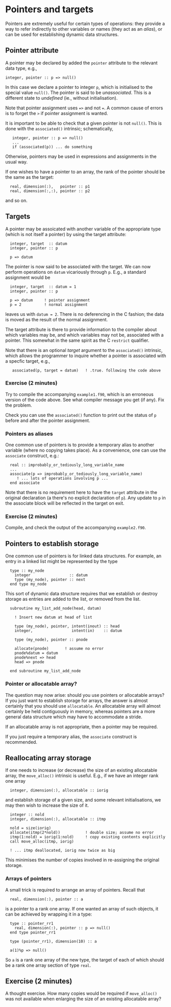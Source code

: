 # Pointers and targets

Pointers are extremely useful for certain types of operations: they
provide a way to refer indirectly to other variables or names
(they act as an _alias_), or can be used for establishing dynamic
data structures.

## Pointer attribute

A pointer may be declared by added the `pointer` attribute to
the relevant data type, e.g., 
```
integer, pointer :: p => null()
```
In this case we declare a pointer to integer `p`, which is initialised to
the special value `null()`. The pointer is said to be _unassociated_.
This is a different state to _undefined_ (ie., without initialisation).

Note that pointer assignment uses `=>` and not `=`. A common cause of
errors is to forget the `>` if pointer assignment is wanted.

It is important to be able to check that a given pointer is not `null()`.
This is done with the `associated()` intrinsic; schematically,
```
   integer, pointer :: p => null()
   ...
   if (associated(p)) ... do something
```
Otherwise, pointers may be used in expressions and assignments in the usual
way.

If one wishes to have a pointer to an array, the rank of the pointer
should be the same as the target:
```
  real, dimension(:),   pointer :: p1
  real, dimension(:,:), pointer :: p2
```
and so on.


## Targets

A pointer may be assoicated with another variable of the appropriate
type (which is not itself a pointer) by using the target attribute:
```
  integer, target  :: datum
  integer, pointer :: p

  p => datum
```
The pointer is now said to be associated with the target. We can now
perform operations on `datum` vicariously through `p`. E.g., a
standard assignment would be
```
  integer, target  :: datum = 1
  integer, pointer :: p

  p => datum     ! pointer assignment
  p = 2          ! normal assignment
```
leaves us with `datum = 2`. There is no deferencing in the C fashion;
the data is moved as the result of the normal assignment.

The target attribute is there to provide information to the compiler
about which variables may be, and which variables may not be,
associated with a pointer. This somewhat in the same spirit as the
C `restrict` qualifier.

Note that there is an optional _target_ argument to the `associated()`
intrinsic, which allows the programmer to inquire whether a pointer
is associated with a specfic target, e.g.,
```
   associated(p, target = datum)   ! .true. following the code above
```

### Exercise (2 minutes)

Try to compile the accompanying `example1.f90`, which is an erroneous
version of the code above. See what compiler message you get (if any).
Fix the problem.

Check you can use the `associated()` function to print out the status
of `p` before and after the pointer assignment.


### Pointers as aliases

One common use of pointers is to provide a temporary alias to another
variable (where no copying takes place). As a convenience, one can
use the `associate` construct, e.g.:
```
  real :: improbably_or_tediously_long_variable_name
  ...
  associate(p => improbably_or_tediously_long_variable_name)
     ! ... lots of operations involving p ...
  end associate
```
Note that there is no requirement here to have the `target` attribute
in the original declaration (a there's no explicit declaration of `p`).
Any update to `p` in the associate block will be reflected in the
target on exit.

### Exercise (2 minutes)

Compile, and check the output of the accompanying `example2.f90`.


## Pointers to establish storage

One common use of pointers is for linked data structures. For example,
an entry in a linked list might be represented by the type
```
  type :: my_node
    integer                 :: datum
    type (my_node), pointer :: next
  end type my_node
```
This sort of dynamic data structure requires that we establish or
destroy storage as entries are added to the list, or removed from
the list.

```
  subroutine my_list_add_node(head, datum)

    ! Insert new datum at head of list

    type (my_node), pointer, intent(inout) :: head
    integer,                 intent(in)    :: datum

    type (my_node), pointer :: pnode

    allocate(pnode)       ! assume no error
    pnode%datum = datum
    pnode%next => head
    head => pnode

  end subroutine my_list_add_node
```

### Pointer or allocatable array?

The question may now arise: should you use pointers or allocatable arrays?
If you just want to establish storage for arrays, the answer is almost
certainly that you should use `allocatable`. An allocatable array will
almost certainly be held contiguously in memory, whereas pointers are
a more general data structure which may have to accommodate a stride.

If an allocatable array is not appropriate, then a pointer may be
required.

If you just require a temporary alias, the `associate` construct is
recommended.

## Reallocating array storage

If one needs to increase (or decrease) the size of an existing
allocatable array, the `move_alloc()` intrinsic is useful. E.g.,
if we have an integer rank one array
```
  integer, dimension(:), allocatable :: iorig
```
and establish storage of a given size, and some relevant initialisations,
we may then wish to increase the size of it.
```
  integer :: nold
  integer, dimension(:), allocatable :: itmp

  nold = size(iorig)
  allocate(itmp(2*nold))           ! double size; assume no error
  itmp(1:nold) = iorig(1:nold)     ! copy existing contents explicitly
  call move_alloc(itmp, iorig)

  ! ... itmp deallocated, iorig now twice as big
```
This minimises the number of copies involved in re-assigning the
original storage.

### Arrays of pointers

A small trick is required to arrange an array of pointers. Recall that
```
  real, dimension(:), pointer :: a
```
is a pointer to a rank one array. If one wanted an array of such
objects, it can be achieved by wrapping it in a type:
```
  type :: pointer_rr1
    real, dimension(:), pointer :: p => null()
  end type pointer_rr1

  type (pointer_rr1), dimension(10) :: a

  a(1)%p => null()
```
So `a` is a rank one array of the new type, the target of each of which
should be a rank one array section of type `real`.

## Exercise (2 minutes)

A thought exercise. How many copies would be required if `move_alloc()`
was not available when enlarging the size of an existing allocatable
array?



